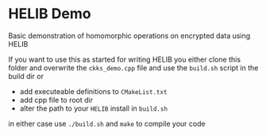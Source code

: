 # HELIB Demo

Basic demonstration of homomorphic operations on encrypted data using HELIB

If you want to use this as started for writing HELIB you either clone this folder and overwrite the `ckks_demo.cpp` file
and use the `build.sh` script in the build dir or
- add executeable definitions to `CMakeList.txt`
- add cpp file to root dir
- alter the path to your `HELIB` install in `build.sh`

in either case use `./build.sh` and `make` to compile your code
